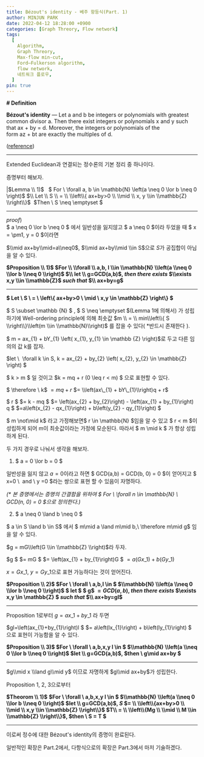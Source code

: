```yaml
---
title: Bézout's identity - 베주 항등식(Part. 1)
author: MINJUN PARK
date: 2022-04-12 18:28:00 +0900
categories: [Graph Threory, Flow network]
tags:
  [
    Algorithm,
    Graph Threory,
    Max-flow min-cut,
    Ford–Fulkerson algorithm,
    flow network,
    네트워크 플로우,
  ]
pin: true
---
```


**\# Definition**

**Bézout's identity** — Let a and b be integers or polynomials with greatest common divisor a. Then there exist integers or polynomials x and y such that ax + by = d. Moreover, the integers or polynomials of the form az + bt are exactly the multiples of d.

([reference](https://en.wikipedia.org/wiki/B%C3%A9zout%27s_identity))

---

Extended Euclidean과 연결되는 정수론의 기본 정리 중 하나이다.

증명부터 해보자.

|$Lemma \\ 1)$   $ For \\ \\forall a, b \\in \\mathbb{N} \\left(a \\neq 0 \\lor b \\neq 0 \\right)$ $\\ Let \\ S \\ = \\ \\left\\{ ax+by>0 \\ \\mid \\ x, y \\in \\mathbb{Z} \\right\\}$  $Then \\ S \\neq \\emptyset $

---

$proof)$  
$ a \\neq 0 \\lor b \\neq 0 $ 에서 일반성을 잃지않고 $ a \\neq 0 $이라 두었을 때 $ x = \\pm1, y = 0 $이라면

$\\mid ax+by\\mid=a\\neq0$, $\\mid ax+by\\mid \\in S$으로 $S$가 공집합이 아님을 알 수 있다.

**$Proposition \\ 1)$ $For \\ \\forall \\ a,b, l \\in \\mathbb{N} \\left(a \\neq 0 \\lor b \\neq 0 \\right)$ $\\ let \\ g=GCD(a,b)$, $then$ $there$ $exists$ $\\exists x,y \\in \\mathbb{Z}$ $such$ $that$ $\\ ax+by=g$**

---

**$ Let \\ S \\ = \\ \\left\\{ ax+by>0 \\ \\mid \\ x,y \\in \\mathbb{Z} \\right\\} $**

$ S \\subset \\mathbb {N} $ , $ S \\neq \\emptyset $(Lemma 1에 의해서) 가 성립하기에 Well-ordering principle에 의해 최솟값 $m \\ = \\ min\\left\\{ S \\right\\}\\left(m \\in \\mathbb{N}\\right)$ 를 잡을 수 있다( \*반드시 존재한다 ).

$ m = ax\_{1} + bY\_{1} \\left( x\_{1}, y\_{1} \\in \\mathbb {Z} \\right)$로 두고 다른 임의의 값 k를 잡자.

$let \\  \\forall k \\in S, k = ax\_{2} + by\_{2} \\left( x\_{2}, y\_{2} \\in \\mathbb{Z} \\right) $

$ k > m $ 일 것이고 $k = mq + r (0 \\leq r < m) $ 으로 표현할 수 있다.

$ \\therefore \\ k$ $= mq + r$ $= \\left(ax\_{1} + bY\_{1}\\right)q + r$

$ r $ $= k - mq $ $= \\left(ax\_{2} + by\_{2}\\right) - \\left(ax\_{1} + by\_{1}\\right) q $ $=a\\left(x\_{2} - qx\_{1}\\right) + b\\left(y\_{2} - qy\_{1}\\right) $

$ m \\not\\mid  k$ 라고 가정해보면$ r \\in \\mathbb{N} $임을 알 수 있고 $ r < m $이 성립하게 되어 m이 최솟값이라는 가정에 모순된다. 따라서 $ m \\mid k $ 가 항상 성립하게 된다.

두 가지 경우로 나눠서 생각을 해보자.

1) $ a = 0 \\lor b = 0 $

일반성을 잃지 않고 $a = 0$이라고 하면 $ GCD(a,b) = GCD(b, 0) = 0 $이 얻어지고 $ x=0 \\  and \\ y =0 $라는 쌍으로 표현 할 수 있음이 자명하다.

_(\* 본 증명에서는 증명의 간결함을 위하여 $ For \\ \\forall n \\in \\mathbb{N} \\ GCD(n, 0) = 0 $으로 정의한다.)_

2) $ a \\neq 0 \\land b \\neq 0 $

$ a \\in S \\land b \\in S$ 에서 $ m\\mid a \\land m\\mid b,\\ \\therefore m\\mid g$ 임을 알 수 있다.

$g = mG\\left(G \\in \\mathbb{Z} \\right)$라 두자.

$g $ $= mG $ $= \\left(ax\_{1} + by\_{1}\\right)G $ $= a(Gx\_{1}) + b(Gy\_{1})$ 

$x = Gx\_{1}$, $y =  Gy\_{1}$으로 표현 가능하다는 것이 얻어진다.

**$Proposition \\ 2)$ $For \\ \\forall \\ a,b,l \\in $ $\\mathbb{N} \\left(a \\neq 0 \\lor b \\neq 0 \\right)$ $ let $ $ g$ $=GCD(a,b)$, $then$ $there$ $exists$ $\\exists x,y \\in \\mathbb{Z} $ $such$ $that$ $\\ ax+by=gl$**

---

Proposition 1로부터 $g = ax\_{1} + by\_{1}$ 라 두면

$gl=\\left(ax\_{1}+by\_{1}\\right)l $ $= a\\left(lx\_{1}\\right) + b\\left(ly\_{1}\\right) $ 으로 표현이 가능함을 알 수 있다.

**$Proposition \\ 3)$ $For \\ \\forall \\ a,b,x,y l \\in $ $\\mathbb{N} \\left(a \\neq 0 \\lor b \\neq 0 \\right)$ $let \\ g=GCD(a,b)$, $then \\ g\\mid ax+by $**

---

$g\\mid x \\land g\\mid y$ 이므로 자명하게 $g\\mid ax+by$가 성립한다.

Proposition 1, 2, 3으로부터

**$Theorom \\ 1)$** **$For \\ \\forall \\ a,b,x,y l \\in $ $\\mathbb{N} \\left(a \\neq 0 \\lor b \\neq 0 \\right)$ $let \\ g=GCD(a,b)$, $S$ $= \\ \\left\\{ax+by>0 \\ \\mid  \\ x,y \\in \\mathbb{Z} \\right\\}$ $T\\ = \\ \\left\\{Mg \\ \\mid  \\ M \\in \\mathbb{Z} \\right\\}$, $then \\ S = T $** 

---

이로써 정수에 대한 Bézout's identity의 증명이 완료된다.

일반적인 확장은 Part.2에서, 다항식으로의 확장은 Part.3에서 마저 기술하겠다.

